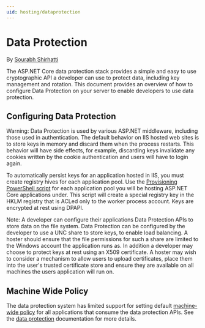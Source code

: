 ```yaml
---
uid: hosting/dataprotection
---
```

<a name=dataprotection></a>

  # Data Protection

By [Sourabh Shirhatti](https://twitter.com/sshirhatti)

The ASP.NET Core data protection stack provides a simple and easy to use cryptographic API a developer can use to protect data, including key management and rotation. This document provides an overview of how to configure Data Protection on your server to enable developers to use data protection.

  ## Configuring Data Protection

Warning: Data Protection is used by various ASP.NET middleware, including those used in authentication. The default behavior on IIS hosted web sites is to store keys in memory and discard them when the process restarts. This behavior will have side effects, for example, discarding keys invalidate any cookies written by the cookie authentication and users will have to login again.

To automatically persist keys for an application hosted in IIS, you must create registry hives for each application pool. Use the [Provisioning PowerShell script](https://github.com/aspnet/DataProtection/blob/dev/Provision-AutoGenKeys.ps1) for each application pool you will be hosting ASP.NET Core applications under. This script will create a special registry key in the HKLM registry that is ACLed only to the worker process account. Keys are encrypted at rest using DPAPI.

Note: A developer can configure their applications Data Protection APIs to store data on the file system. Data Protection can be configured by the developer to use a UNC share to store keys, to enable load balancing. A hoster should ensure that the file permissions for such a share are limited to the Windows account the application runs as. In addition a developer may choose to protect keys at rest using an X509 certificate. A hoster may wish to consider a mechanism to allow users to upload certificates, place them into the user's trusted certificate store and ensure they are available on all machines the users application will run on.

  ## Machine Wide Policy

The data protection system has limited support for setting default [machine-wide policy](../security/data-protection/configuration/machine-wide-policy.md#data-protection-configuration-machinewidepolicy.md) for all applications that consume the data protection APIs. See the [data protection](../security/data-protection/index.md) documentation for more details.

